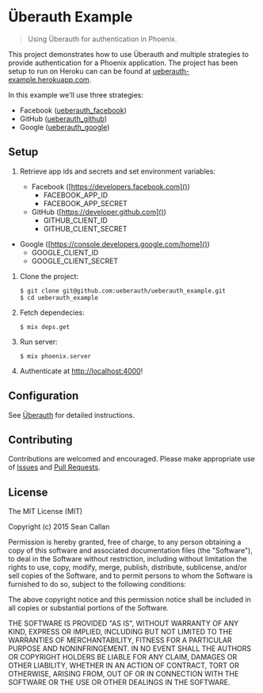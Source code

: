 # Überauth Example

> Using Überauth for authentication in Phoenix.

This project demonstrates how to use Überauth and multiple strategies to provide authentication for a Phoenix application.  The project has been setup to run on Heroku can can be found at [ueberauth-example.herokuapp.com]().

In this example we'll use three strategies:

+ Facebook ([ueberauth_facebook](https://github.com/ueberauth/ueberauth_facebook))
+ GitHub ([ueberauth_github](https://github.com/ueberauth/ueberauth_github))
+ Google ([ueberauth_google](https://github.com/ueberauth/ueberauth_google))

## Setup

1. Retrieve app ids and secrets and set environment variables:

	+ Facebook ([https://developers.facebook.com]())
		+ FACEBOOK_APP_ID
		+ FACEBOOK_APP_SECRET
	+ GitHub ([https://developer.github.com]())
		+ GITHUB_CLIENT_ID
		+ GITHUB_CLIENT_SECRET
  + Google ([https://console.developers.google.com/home]())
    + GOOGLE_CLIENT_ID
    + GOOGLE_CLIENT_SECRET

1. Clone the project:

	```shell
	$ git clone git@github.com:ueberauth/ueberauth_example.git
	$ cd ueberauth_example
	```

1. Fetch dependecies:

	```shell
	$ mix deps.get
	```

1. Run server:

	```shell
	$ mix phoenix.server
	```

1. Authenticate at [http://localhost:4000]()!

## Configuration

See [Überauth](https://github.com/ueberauth/ueberauth) for detailed instructions.

## Contributing

Contributions are welcomed and encouraged. Please make appropriate use of [Issues](https://github.com/ueberauth/ueberauth_example/issues) and [Pull Requests](https://github.com/ueberauth/ueberauth_example/pulls).

## License
The MIT License (MIT)

Copyright (c) 2015 Sean Callan

Permission is hereby granted, free of charge, to any person obtaining
a copy of this software and associated documentation files (the
"Software"), to deal in the Software without restriction, including
without limitation the rights to use, copy, modify, merge, publish,
distribute, sublicense, and/or sell copies of the Software, and to
permit persons to whom the Software is furnished to do so, subject to
the following conditions:

The above copyright notice and this permission notice shall be
included in all copies or substantial portions of the Software.

THE SOFTWARE IS PROVIDED "AS IS", WITHOUT WARRANTY OF ANY KIND,
EXPRESS OR IMPLIED, INCLUDING BUT NOT LIMITED TO THE WARRANTIES OF
MERCHANTABILITY, FITNESS FOR A PARTICULAR PURPOSE AND
NONINFRINGEMENT. IN NO EVENT SHALL THE AUTHORS OR COPYRIGHT HOLDERS BE
LIABLE FOR ANY CLAIM, DAMAGES OR OTHER LIABILITY, WHETHER IN AN ACTION
OF CONTRACT, TORT OR OTHERWISE, ARISING FROM, OUT OF OR IN CONNECTION
WITH THE SOFTWARE OR THE USE OR OTHER DEALINGS IN THE SOFTWARE.
